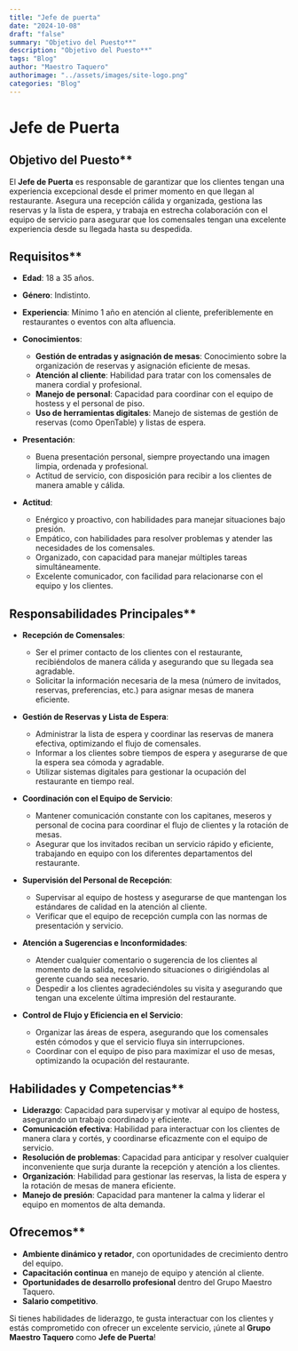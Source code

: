 ```yaml
---
title: "Jefe de puerta"
date: "2024-10-08"
draft: "false"
summary: "Objetivo del Puesto**"
description: "Objetivo del Puesto**"
tags: "Blog"
author: "Maestro Taquero"
authorimage: "../assets/images/site-logo.png"
categories: "Blog"
---
```

# Jefe de Puerta

## Objetivo del Puesto**
El **Jefe de Puerta** es responsable de garantizar que los clientes tengan una experiencia excepcional desde el primer momento en que llegan al restaurante. Asegura una recepción cálida y organizada, gestiona las reservas y la lista de espera, y trabaja en estrecha colaboración con el equipo de servicio para asegurar que los comensales tengan una excelente experiencia desde su llegada hasta su despedida.

## Requisitos**

- **Edad**: 18 a 35 años.
- **Género**: Indistinto.
- **Experiencia**: Mínimo 1 año en atención al cliente, preferiblemente en restaurantes o eventos con alta afluencia.
- **Conocimientos**:
  - **Gestión de entradas y asignación de mesas**: Conocimiento sobre la organización de reservas y asignación eficiente de mesas.
  - **Atención al cliente**: Habilidad para tratar con los comensales de manera cordial y profesional.
  - **Manejo de personal**: Capacidad para coordinar con el equipo de hostess y el personal de piso.
  - **Uso de herramientas digitales**: Manejo de sistemas de gestión de reservas (como OpenTable) y listas de espera.

- **Presentación**:
  - Buena presentación personal, siempre proyectando una imagen limpia, ordenada y profesional.
  - Actitud de servicio, con disposición para recibir a los clientes de manera amable y cálida.

- **Actitud**:
  - Enérgico y proactivo, con habilidades para manejar situaciones bajo presión.
  - Empático, con habilidades para resolver problemas y atender las necesidades de los comensales.
  - Organizado, con capacidad para manejar múltiples tareas simultáneamente.
  - Excelente comunicador, con facilidad para relacionarse con el equipo y los clientes.

## Responsabilidades Principales**

- **Recepción de Comensales**:
  - Ser el primer contacto de los clientes con el restaurante, recibiéndolos de manera cálida y asegurando que su llegada sea agradable.
  - Solicitar la información necesaria de la mesa (número de invitados, reservas, preferencias, etc.) para asignar mesas de manera eficiente.

- **Gestión de Reservas y Lista de Espera**:
  - Administrar la lista de espera y coordinar las reservas de manera efectiva, optimizando el flujo de comensales.
  - Informar a los clientes sobre tiempos de espera y asegurarse de que la espera sea cómoda y agradable.
  - Utilizar sistemas digitales para gestionar la ocupación del restaurante en tiempo real.

- **Coordinación con el Equipo de Servicio**:
  - Mantener comunicación constante con los capitanes, meseros y personal de cocina para coordinar el flujo de clientes y la rotación de mesas.
  - Asegurar que los invitados reciban un servicio rápido y eficiente, trabajando en equipo con los diferentes departamentos del restaurante.

- **Supervisión del Personal de Recepción**:
  - Supervisar al equipo de hostess y asegurarse de que mantengan los estándares de calidad en la atención al cliente.
  - Verificar que el equipo de recepción cumpla con las normas de presentación y servicio.

- **Atención a Sugerencias e Inconformidades**:
  - Atender cualquier comentario o sugerencia de los clientes al momento de la salida, resolviendo situaciones o dirigiéndolas al gerente cuando sea necesario.
  - Despedir a los clientes agradeciéndoles su visita y asegurando que tengan una excelente última impresión del restaurante.

- **Control de Flujo y Eficiencia en el Servicio**:
  - Organizar las áreas de espera, asegurando que los comensales estén cómodos y que el servicio fluya sin interrupciones.
  - Coordinar con el equipo de piso para maximizar el uso de mesas, optimizando la ocupación del restaurante.

## Habilidades y Competencias**

- **Liderazgo**: Capacidad para supervisar y motivar al equipo de hostess, asegurando un trabajo coordinado y eficiente.
- **Comunicación efectiva**: Habilidad para interactuar con los clientes de manera clara y cortés, y coordinarse eficazmente con el equipo de servicio.
- **Resolución de problemas**: Capacidad para anticipar y resolver cualquier inconveniente que surja durante la recepción y atención a los clientes.
- **Organización**: Habilidad para gestionar las reservas, la lista de espera y la rotación de mesas de manera eficiente.
- **Manejo de presión**: Capacidad para mantener la calma y liderar el equipo en momentos de alta demanda.

## Ofrecemos**

- **Ambiente dinámico y retador**, con oportunidades de crecimiento dentro del equipo.
- **Capacitación continua** en manejo de equipo y atención al cliente.
- **Oportunidades de desarrollo profesional** dentro del Grupo Maestro Taquero.
- **Salario competitivo**.

Si tienes habilidades de liderazgo, te gusta interactuar con los clientes y estás comprometido con ofrecer un excelente servicio, ¡únete al **Grupo Maestro Taquero** como **Jefe de Puerta**!